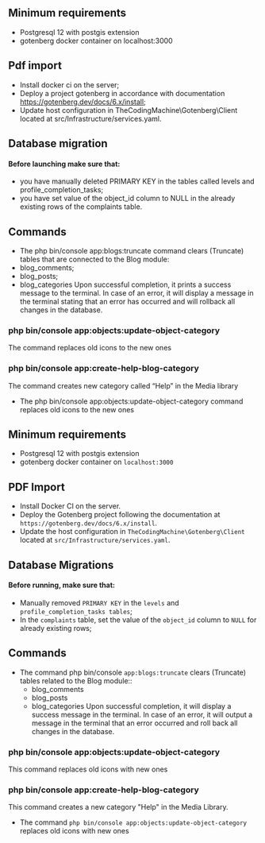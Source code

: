 ## Minimum requirements
- Postgresql 12 with postgis extension
- gotenberg docker container on localhost:3000

## Pdf import
- Install docker ci on the server;
- Deploy a project gotenberg in accordance with documentation https://gotenberg.dev/docs/6.x/install;
- Update host configuration in TheCodingMachine\Gotenberg\Client located at src/Infrastructure/services.yaml.

## Database migration
#### Before launching make sure that:
- you have manually deleted PRIMARY KEY in the tables called levels and profile_completion_tasks;
- you have set value of the object_id column to NULL in the already existing rows of the complaints table.

## Commands
- The php bin/console app:blogs:truncate command clears (Truncate) tables that are connected to the Blog module:
 - blog_comments;
 - blog_posts;
 - blog_categories Upon successful completion, it prints a success message to the terminal. In case of an error, it will display a message in the terminal stating that an error has occurred and will rollback all changes in the database.

### php bin/console app:objects:update-object-category
The command replaces old icons to the new ones

### php bin/console app:create-help-blog-category
The command creates new category called “Help” in the Media library
- The php bin/console app:objects:update-object-category command replaces old icons to the new ones



## Minimum requirements
- Postgresql 12 with postgis extension
- gotenberg docker container on ```localhost:3000```

## PDF Import
- Install Docker CI on the server.
- Deploy the Gotenberg project following the documentation at ```https://gotenberg.dev/docs/6.x/install```.
- Update the host configuration in ```TheCodingMachine\Gotenberg\Client``` located at ```src/Infrastructure/services.yaml```.



## Database Migrations
#### Before running, make sure that:
- Manually removed ```PRIMARY KEY``` in the ```levels``` and ```profile_completion_tasks tables```;
- In the ```complaints``` table, set the value of the ```object_id``` column to ```NULL``` for already existing rows;

## Commands
- The command php bin/console ```app:blogs:truncate``` clears (Truncate) tables related to the Blog module::
    - blog_comments
    - blog_posts
    - blog_categories
  Upon successful completion, it will display a success message in the terminal. In case of an error, it will
 output a message in the terminal that an error occurred and roll back all changes in the database.
  
### php bin/console app:objects:update-object-category
This command replaces old icons with new ones

### php bin/console app:create-help-blog-category
This command creates a new category "Help" in the Media Library.

- The command ```php bin/console app:objects:update-object-category``` replaces old icons with new ones
